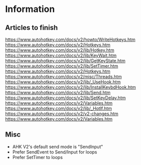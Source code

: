 ﻿# Information

## Articles to finish

<https://www.autohotkey.com/docs/v2/howto/WriteHotkeys.htm>
<https://www.autohotkey.com/docs/v2/Hotkeys.htm>
<https://www.autohotkey.com/docs/v2/lib/Hotkey.htm>
<https://www.autohotkey.com/docs/v2/lib/KeyWait.htm>
<https://www.autohotkey.com/docs/v2/lib/GetKeyState.htm>
<https://www.autohotkey.com/docs/v2/lib/SetTimer.htm>
<https://www.autohotkey.com/docs/v2/Hotkeys.htm>
<https://www.autohotkey.com/docs/v2/misc/Threads.htm>
<https://www.autohotkey.com/docs/v2/lib/_UseHook.htm>
<https://www.autohotkey.com/docs/v2/lib/InstallKeybdHook.htm>
<https://www.autohotkey.com/docs/v2/lib/Send.htm>
<https://www.autohotkey.com/docs/v2/lib/SetKeyDelay.htm>
<https://www.autohotkey.com/docs/v2/Variables.htm>
<https://www.autohotkey.com/docs/v2/lib/_HotIf.htm>
<https://www.autohotkey.com/docs/v2/v2-changes.htm>
<https://www.autohotkey.com/docs/v2/Variables.htm>

## Misc

- AHK V2's default send mode is "SendInput"
- Prefer SendEvent to Send/Input for loops
- Prefer SetTimer to loops
